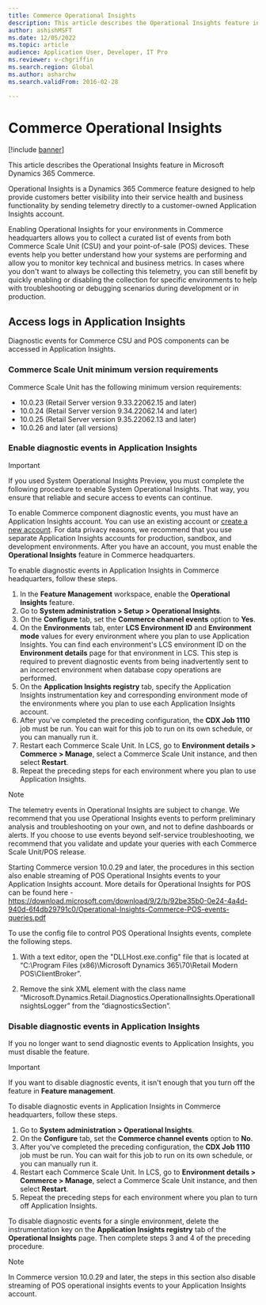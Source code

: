 ```yaml
---
title: Commerce Operational Insights
description: This article describes the Operational Insights feature in Microsoft Dynamics 365 Commerce.
author: ashishMSFT
ms.date: 12/05/2022
ms.topic: article
audience: Application User, Developer, IT Pro
ms.reviewer: v-chgriffin
ms.search.region: Global
ms.author: asharchw
ms.search.validFrom: 2016-02-28

---
```


# Commerce Operational Insights

[!include [banner](../includes/banner.md)]

This article describes the Operational Insights feature in Microsoft Dynamics 365 Commerce.

Operational Insights is a Dynamics 365 Commerce feature designed to help provide customers better visibility into their service health and business functionality by sending telemetry directly to a customer-owned Application Insights account.

Enabling Operational Insights for your environments in Commerce headquarters allows you to collect a curated list of events from both Commerce Scale Unit (CSU) and your point-of-sale (POS) devices. These events help you better understand how your systems are performing and allow you to monitor key technical and business metrics. In cases where you don't want to always be collecting this telemetry, you can still benefit by quickly enabling or disabling the collection for specific environments to help with troubleshooting or debugging scenarios during development or in production.

## Access logs in Application Insights

Diagnostic events for Commerce CSU and POS components can be accessed in Application Insights.

### Commerce Scale Unit minimum version requirements

Commerce Scale Unit has the following minimum version requirements:

- 10.0.23 (Retail Server version 9.33.22062.15 and later)
- 10.0.24 (Retail Server version 9.34.22062.14 and later)
- 10.0.25 (Retail Server version 9.35.22062.13 and later)
- 10.0.26 and later (all versions)

### Enable diagnostic events in Application Insights

> [!IMPORTANT]
> If you used System Operational Insights Preview, you must complete the following procedure to enable System Operational Insights. That way, you ensure that reliable and secure access to events can continue.

To enable Commerce component diagnostic events, you must have an Application Insights account. You can use an existing account or [create a new account](/azure/azure-monitor/app/create-workspace-resource#create-workspace-based-resource). For data privacy reasons, we recommend that you use separate Application Insights accounts for production, sandbox, and development environments. After you have an account, you must enable the **Operational Insights** feature in Commerce headquarters.

To enable diagnostic events in Application Insights in Commerce headquarters, follow these steps. 

1. In the **Feature Management** workspace, enable the **Operational Insights** feature.
1. Go to **System administration \> Setup \> Operational Insights**.
1. On the **Configure** tab, set the **Commerce channel events** option to **Yes**.
1. On the **Environments** tab, enter **LCS Environment ID** and **Environment mode** values for every environment where you plan to use Application Insights. You can find each environment's LCS environment ID on the **Environment details** page for that environment in LCS. This step is required to prevent diagnostic events from being inadvertently sent to an incorrect environment when database copy operations are performed.
1. On the **Application Insights registry** tab, specify the Application Insights instrumentation key and corresponding environment mode of the environments where you plan to use each Application Insights account.
1. After you've completed the preceding configuration, the **CDX Job 1110** job must be run. You can wait for this job to run on its own schedule, or you can manually run it.
1. Restart each Commerce Scale Unit. In LCS, go to **Environment details \> Commerce \> Manage**, select a Commerce Scale Unit instance, and then select **Restart**.
1. Repeat the preceding steps for each environment where you plan to use Application Insights.

> [!NOTE]
> The telemetry events in Operational Insights are subject to change. We recommend that you use Operational Insights events to perform preliminary analysis and troubleshooting on your own, and not to define dashboards or alerts. If you choose to use events beyond self-service troubleshooting, we recommend that you validate and update your queries with each Commerce Scale Unit/POS release.
> 
> Starting Commerce version 10.0.29 and later, the procedures in this section also enable streaming of POS Operational Insights events to your Application Insights account. More details for Operational Insights for POS can be found here - 
> https://download.microsoft.com/download/9/2/b/92be35b0-0e24-4a4d-940d-6f4db29791c0/Operational-Insights-Commerce-POS-events-queries.pdf
>
> To use the config file to control POS Operational Insights events, complete the following steps.
>
> 1. With a text editor, open the "DLLHost.exe.config" file that is located at “C:\Program Files (x86)\Microsoft Dynamics 365\70\Retail Modern POS\ClientBroker”.
>
> 1. Remove the sink XML element with the class name “Microsoft.Dynamics.Retail.Diagnostics.OperationalInsights.OperationalInsightsLogger” from the “diagnosticsSection”. 

### Disable diagnostic events in Application Insights

If you no longer want to send diagnostic events to Application Insights, you must disable the feature.

> [!IMPORTANT]
> If you want to disable diagnostic events, it isn't enough that you turn off the feature in **Feature management**.

To disable diagnostic events in Application Insights in Commerce headquarters, follow these steps.

1. Go to **System administration \> Operational Insights**.
1. On the **Configure** tab, set the **Commerce channel events** option to **No**.
1. After you've completed the preceding configuration, the **CDX Job 1110** job must be run. You can wait for this job to run on its own schedule, or you can manually run it.
1. Restart each Commerce Scale Unit. In LCS, go to **Environment details \> Commerce \> Manage**, select a Commerce Scale Unit instance, and then select **Restart**.
1. Repeat the preceding steps for each environment where you plan to turn off Application Insights.

To disable diagnostic events for a single environment, delete the instrumentation key on the **Application Insights registry** tab of the **Operational Insights** page. Then complete steps 3 and 4 of the preceding procedure.

> [!NOTE]
> In Commerce version 10.0.29 and later, the steps in this section also disable streaming of POS operational insights events to your Application Insights account. 
